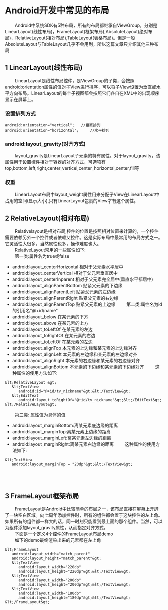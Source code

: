 # Android开发中常见的布局
&nbsp;&nbsp;&nbsp;&nbsp;&nbsp;&nbsp;&nbsp;&nbsp;Android中系统SDK有5种布局，所有的布局都继承自ViewGroup，分别是LinearLayout(线性布局)，FrameLayout(框架布局),AbsoluteLayout(绝对布局)，RelativeLayout(相对布局),TableLayout(表格布局)。但是一般AbsoluteLayout与TableLayout几乎不会用到，所以这篇文章只介绍其他三种布局<br>
## 1 LinearLayout(线性布局)
&nbsp;&nbsp;&nbsp;&nbsp;&nbsp;&nbsp;&nbsp;&nbsp;LinearLayout是线性布局控件，是ViewGroup的子类，会按照android:orientation属性的值对子View进行排序，可以将子View设置为垂直或水平方向布局。LinearLayout的每个子视图都会按照它们各自在XML中的出现顺序显示在屏幕上。<br>
### 设置排列方式
```
android:orientation="vertical";   //垂直排列
android:orientation="horizontal";     //水平排列
```
### android:layout_gravity(对齐方式)
&nbsp;&nbsp;&nbsp;&nbsp;&nbsp;&nbsp;&nbsp;&nbsp;layout_gravity是LinearLayout子元素的特有属性。对于layout_gravity，该属性用于设置控件相对于容器的对齐方式，可选项有top,bottom,left,right,center_verticel,center_horizontal,center,fill等<br>
### 权重
&nbsp;&nbsp;&nbsp;&nbsp;&nbsp;&nbsp;&nbsp;&nbsp;LinearLayout布局中layout_weight属性用来分配子View在LinearLayout中占用的空间(显示大小),只有LinearLayout包裹的View才有这个属性。<br>
## 2 RelativeLayout(相对布局)
&nbsp;&nbsp;&nbsp;&nbsp;&nbsp;&nbsp;&nbsp;&nbsp;Relativelayout是相对布局,控件的位置是按照相对位置来计算的，一个控件需要依赖另外一个控件或者依赖父控件。这是实际布局中最常用的布局方式之一。它灵活性大很多，当然属性也多，操作难度也大。<br>
&nbsp;&nbsp;&nbsp;&nbsp;&nbsp;&nbsp;&nbsp;&nbsp;RelativeLayout常用的一些属性如下:<br>
&nbsp;&nbsp;&nbsp;&nbsp;&nbsp;&nbsp;&nbsp;&nbsp;第一类:属性名为true或false<br>
* android:layout_centerHorizontal 相对于父元素水平居中
* android:layout_centerVertical 相对于父元素垂直居中
* android:layout_centerInparent 相对于父元素完全居中(垂直水平都居中)
* android:layout_alignParentBottom 贴紧父元素的下边缘
* android:layout_alignParentLeft 贴紧父元素的左边缘
* android:layout_alignParentRight 贴紧父元素的右边缘
* android:layout_alignParentTop 贴紧父元素的上边缘
&nbsp;&nbsp;&nbsp;&nbsp;&nbsp;&nbsp;&nbsp;&nbsp;第二类:属性名为id的引用名"@+id/name"<br>
* android:layout_below 在某元素的下方
* android:layout_above 在某元素的上方
* android:layout_toLeftOf 在某元素的左边
* android:layout_toRightOf   在某元素的右边
* android:layout_toLeftOf   在某元素的左边
* android:layout_alignTop 本元素的上边缘和某元素的上边缘对齐
* android:layout_alignLeft 本元素的左边缘和某元素的左边缘对齐
* android:layout_alignRight 本元素的右边缘和某元素的右边缘对齐
* android:layout_alignBottom 本元素的下边缘和某元素的下边缘对齐
&nbsp;&nbsp;&nbsp;&nbsp;&nbsp;&nbsp;&nbsp;&nbsp;这种属性的使用方法如下:<br>
```
&lt;RelativeLayout &gt;
   &lt;TextView
      android:id="@+id/tv_nickname"&gt;&lt;/TextView&gt;
   &lt;EditText
      android:layout_toRightOf="@+id/tv_nickname"&gt;&lt;/EditText&gt;
&lt;/RelativeLayout&gt;
```
&nbsp;&nbsp;&nbsp;&nbsp;&nbsp;&nbsp;&nbsp;&nbsp;第三类: 属性值为具体的值<br>
* android:layout_marginBottom:离某元素底边缘的距离
* android:layout_marginTop:离某元素上边缘的距离
* android:layout_marginLeft:离某元素左边缘的距离
* android:layout_marginRight:离某元素右边缘的距离
&nbsp;&nbsp;&nbsp;&nbsp;&nbsp;&nbsp;&nbsp;&nbsp;这种属性的使用方法如下:<br>
```
&lt;TextView
   android:layout_marginTop = "20dp"&gt;&lt;/TextView&gt;
```
&nbsp;&nbsp;&nbsp;&nbsp;&nbsp;&nbsp;&nbsp;&nbsp;<br><br>
## 3 FrameLayout框架布局
&nbsp;&nbsp;&nbsp;&nbsp;&nbsp;&nbsp;&nbsp;&nbsp;FrameLayout是Android中比较简单的布局之一，该布局直接在屏幕上开辟了一块空白区域。向七周年添加控件时，所有的组件都会置于这块控件的左上角。如果所有的组件都一样大的话，同一时刻只能看到最上面的那个组件。当然，可以为组件添加layout_gravity属性，从而指定对齐方式。<br>
&nbsp;&nbsp;&nbsp;&nbsp;&nbsp;&nbsp;&nbsp;&nbsp;下面是一个定义4个控件的FrameLayout布局demo<br>
&nbsp;&nbsp;&nbsp;&nbsp;&nbsp;&nbsp;&nbsp;&nbsp;如下的demo最终渲染出来的元素都在左上角<br>
```
&lt;FrameLayout
   android:layout_width="match_parent"
   android:layout_height="match_parent"&gt;
   &lt;TextView
      android:layout_width="220dp"
      android:layout_height="220dp"&gt;&lt;/TextView&gt;
   &lt;TextView
      android:layout_width="200dp"
      android:layout_height="200dp"&gt;&lt;/TextView&gt;
   &lt;TextView
      android:layout_width="180dp"
      android:layout_height="180dp"&gt;&lt;/TextView&gt;
&lt;/FrameLayout&gt;
```
